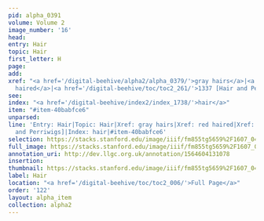 ```yaml
---
pid: alpha_0391
volume: Volume 2
image_number: '16'
head: 
entry: Hair
topic: Hair
first_letter: H
page: 
add: 
xref: "<a href='/digital-beehive/alpha2/alpha_0379/'>gray hairs</a>|<a href='/digital-beehive/alpha4/alpha_0780/'>red
  haired</a>|<a href='/digital-beehive/toc/toc2_261/'>1337 [Hair and Perriwigs]</a>"
see: 
index: "<a href='/digital-beehive/index2/index_1738/'>hair</a>"
item: "#item-40babfce6"
unparsed: 
line: 'Entry: Hair|Topic: Hair|Xref: gray hairs|Xref: red haired|Xref: 1337 [Hair
  and Perriwigs]|Index: hair|#item-40babfce6'
selection: https://stacks.stanford.edu/image/iiif/fm855tg5659%2F1607_0483/772,3094,2974,471/full/0/default.jpg
full_image: https://stacks.stanford.edu/image/iiif/fm855tg5659%2F1607_0483/full/full/0/default.jpg
annotation_uri: http://dev.llgc.org.uk/annotation/1564604131078
insertion: 
thumbnail: https://stacks.stanford.edu/image/iiif/fm855tg5659%2F1607_0483/772,3094,600,180/250,/0/default.jpg
label: Hair
location: "<a href='/digital-beehive/toc/toc2_006/'>Full Page</a>"
order: '122'
layout: alpha_item
collection: alpha2
---
```

